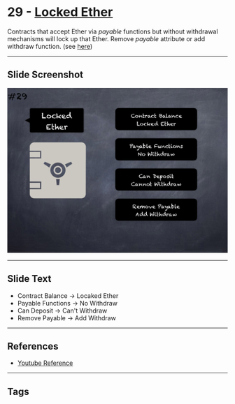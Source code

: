 # 29 - [Locked Ether](Locked%20Ether.md)
Contracts that accept Ether via _payable_ functions but without withdrawal mechanisms will lock up that Ether. Remove _payable_ attribute or add withdraw function. (see [here](https://github.com/crytic/slither/wiki/Detector-Documentation#contracts-that-lock-ether))

___
## Slide Screenshot
![029.png](../images/pitfalls_and_best_practices101/029.png)
___
## Slide Text
- Contract Balance -> Locaked Ether
- Payable Functions -> No Withdraw
- Can Deposit -> Can't Withdraw
- Remove Payable -> Add Withdraw
___
## References
- [Youtube Reference](https://youtu.be/fgXuHaZDenU?t=745)
___
## Tags